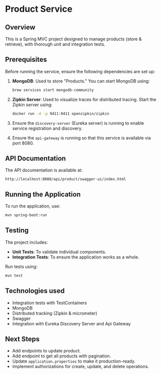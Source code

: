 # Product Service

## Overview

This is a Spring MVC project designed to manage products (store & retrieve), with thorough unit and integration tests.

## Prerequisites

Before running the service, ensure the following dependencies are set up:

1. **MongoDB**: Used to store "Products." You can start MongoDB using:
   ```bash
   brew services start mongodb-community
   ```

2. **Zipkin Server**: Used to visualize traces for distributed tracing. Start the Zipkin server using:
   ```bash
   docker run -d -p 9411:9411 openzipkin/zipkin
   ```

3. Ensure the `discovery-server` (Eureka server) is running to enable service registration and
   discovery.

4. Ensure the `api-gateway` is running so that this service is available via port 8080.

## API Documentation

The API documentation is available at:

```
http://localhost:8080/api/product/swagger-ui/index.html
```

## Running the Application

To run the application, use:

```bash
mvn spring-boot:run
```

## Testing

The project includes:

- **Unit Tests**: To validate individual components.
- **Integration Tests**: To ensure the application works as a whole.

Run tests using:

```bash
mvn test
```

## Technologies used
- Integration tests with TestContainers
- MongoDB
- Distributed tracking (Zipkin & micrometer)
- Swagger
- Integration with Eureka Discovery Server and Api Gateway

## Next Steps
- Add endpoints to update product.
- Add endpoint to get all products with pagination.
- Update `application.properties` to make it production-ready.
- Implement authorizations for create, update, and delete operations.
